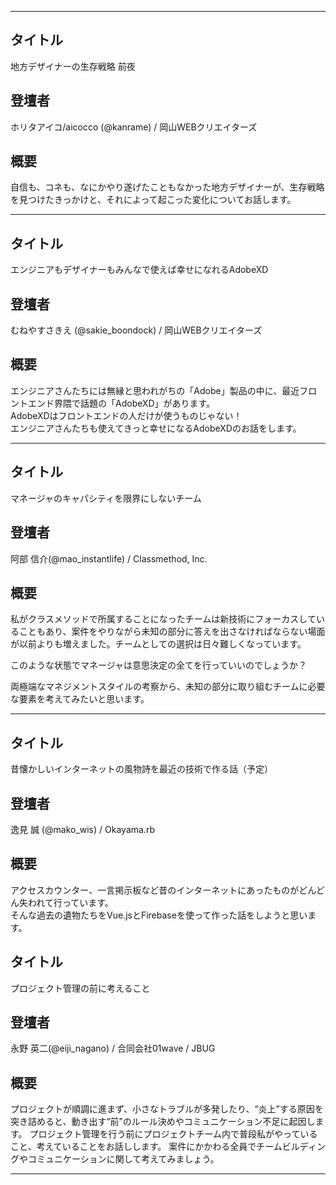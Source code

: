 ***

## タイトル

地方デザイナーの生存戦略 前夜

## 登壇者

ホリタアイコ/aicocco (@kanrame) / 岡山WEBクリエイターズ

## 概要

自信も、コネも、なにかやり遂げたこともなかった地方デザイナーが、生存戦略を見つけたきっかけと、それによって起こった変化についてお話します。

***

## タイトル

エンジニアもデザイナーもみんなで使えば幸せになれるAdobeXD

## 登壇者

むねやすさきえ (@sakie_boondock) / 岡山WEBクリエイターズ

## 概要

エンジニアさんたちには無縁と思われがちの「Adobe」製品の中に、最近フロントエンド界隈で話題の「AdobeXD」があります。  
AdobeXDはフロントエンドの人だけが使うものじゃない！  
エンジニアさんたちも使えてきっと幸せになるAdobeXDのお話をします。

***

## タイトル

マネージャのキャパシティを限界にしないチーム

## 登壇者

阿部 信介(@mao_instantlife) / Classmethod, Inc.

## 概要

私がクラスメソッドで所属することになったチームは新技術にフォーカスしていることもあり、案件をやりながら未知の部分に答えを出さなければならない場面が以前よりも増えました。チームとしての選択は日々難しくなっています。

このような状態でマネージャは意思決定の全てを行っていいのでしょうか？

両極端なマネジメントスタイルの考察から、未知の部分に取り組むチームに必要な要素を考えてみたいと思います。

***

## タイトル

昔懐かしいインターネットの風物詩を最近の技術で作る話（予定）

## 登壇者

逸見 誠 (@mako_wis) / Okayama.rb

## 概要

アクセスカウンター、一言掲示板など昔のインターネットにあったものがどんどん失われて行っています。  
そんな過去の遺物たちをVue.jsとFirebaseを使って作った話をしようと思います。

## タイトル

プロジェクト管理の前に考えること

## 登壇者

永野 英二(@eiji_nagano) / 合同会社01wave / JBUG

## 概要

プロジェクトが順調に進まず、小さなトラブルが多発したり、“炎上”する原因を突き詰めると、動き出す“前”のルール決めやコミュニケーション不足に起因します。
プロジェクト管理を行う前にプロジェクトチーム内で普段私がやっていること、考えていることをお話しします。 
案件にかかわる全員でチームビルディングやコミュニケーションに関して考えてみましょう。

***
